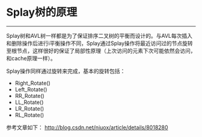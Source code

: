 # Splay树的原理

------

Splay树和AVL树一样都是为了保证排序二叉树的平衡而设计的。与AVL每次插入和删除操作后进行i平衡操作不同，Splay通过Splay操作将最近访问过的节点旋转至根节点，这样很好的保证了局部性原理（上次访问的元素下次可能依然会访问，和cache原理一样）。

Splay操作同样通过旋转来完成，基本的旋转包括：

 - Right_Rotate() 
 - Left_Rotate()
 - RR_Rotate()
 - LL_Rotate()
 - LR_Rotate()
 - RL_Rotate()

参考文章如下：
http://blog.csdn.net/niuox/article/details/8018280
